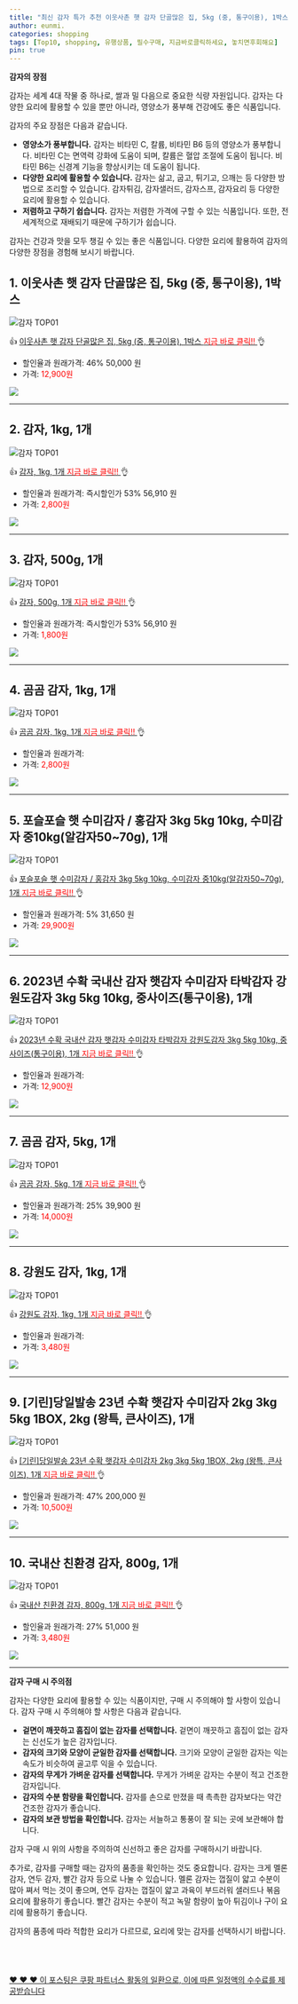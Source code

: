 ```yaml
---
title: "최신 감자 특가 추천 이웃사촌 햇 감자 단골많은 집, 5kg (중, 통구이용), 1박스 비교 장점"
author: eunmi.
categories: shopping
tags: [Top10, shopping, 유행상품, 필수구매, 지금바로클릭하세요, 놓치면후회해요]
pin: true
---
```

**감자의 장점**

감자는 세계 4대 작물 중 하나로, 쌀과 밀 다음으로 중요한 식량 자원입니다. 감자는 다양한 요리에 활용할 수 있을 뿐만 아니라, 영양소가 풍부해 건강에도 좋은 식품입니다.

감자의 주요 장점은 다음과 같습니다.

* **영양소가 풍부합니다.** 감자는 비타민 C, 칼륨, 비타민 B6 등의 영양소가 풍부합니다. 비타민 C는 면역력 강화에 도움이 되며, 칼륨은 혈압 조절에 도움이 됩니다. 비타민 B6는 신경계 기능을 향상시키는 데 도움이 됩니다.
* **다양한 요리에 활용할 수 있습니다.** 감자는 삶고, 굽고, 튀기고, 으깨는 등 다양한 방법으로 조리할 수 있습니다. 감자튀김, 감자샐러드, 감자스프, 감자요리 등 다양한 요리에 활용할 수 있습니다.
* **저렴하고 구하기 쉽습니다.** 감자는 저렴한 가격에 구할 수 있는 식품입니다. 또한, 전 세계적으로 재배되기 때문에 구하기가 쉽습니다.

감자는 건강과 맛을 모두 챙길 수 있는 좋은 식품입니다. 다양한 요리에 활용하여 감자의 다양한 장점을 경험해 보시기 바랍니다.

   

## 1. 이웃사촌 햇 감자 단골많은 집, 5kg (중, 통구이용), 1박스

![감자 TOP01](https://thumbnail9.coupangcdn.com/thumbnails/remote/230x230ex/image/vendor_inventory/1079/267d5a1f9972d6eb90010833dac5b0c3c9020617f9857807221bb0e65fa6.jpg)


👍 [이웃사촌 햇 감자 단골많은 집, 5kg (중, 통구이용), 1박스 <font color=red> 지금 바로 클릭!! </font> ](https://link.coupang.com/re/AFFSDP?lptag=AF3617701&subid=GithubCoopas&pageKey=5328628665&traceid=V0-153&itemId=7821795153&vendorItemId=71039563565) 👌 


- 할인율과 원래가격: 46%  50,000   원
- 가격: <span style='color:red'>12,900원</span>

[![](/discount_price.png)](https://link.coupang.com/re/AFFSDP?lptag=AF3617701&subid=GithubCoopas&pageKey=5328628665&traceid=V0-153&itemId=7821795153&vendorItemId=71039563565)

---


   

## 2. 감자, 1kg, 1개

![감자 TOP01](https://thumbnail8.coupangcdn.com/thumbnails/remote/230x230ex/image/retail/images/4082543244346719-fa168f97-3bb0-4ed9-a9ac-e16e4165344f.jpg)


👍 [감자, 1kg, 1개 <font color=red> 지금 바로 클릭!! </font> ](https://link.coupang.com/re/AFFSDP?lptag=AF3617701&subid=GithubCoopas&pageKey=6559608761&traceid=V0-153&itemId=6106220729&vendorItemId=73402571401) 👌 


- 할인율과 원래가격: 즉시할인가 53%  56,910   원
- 가격: <span style='color:red'>2,800원</span>

[![](/discount_price.png)](https://link.coupang.com/re/AFFSDP?lptag=AF3617701&subid=GithubCoopas&pageKey=6559608761&traceid=V0-153&itemId=6106220729&vendorItemId=73402571401)

---


   

## 3. 감자, 500g, 1개

![감자 TOP01](https://thumbnail9.coupangcdn.com/thumbnails/remote/230x230ex/image/retail/images/7472211193728463-d042fd37-3ed8-439c-aa5a-695ff5815e06.jpg)


👍 [감자, 500g, 1개 <font color=red> 지금 바로 클릭!! </font> ](https://link.coupang.com/re/AFFSDP?lptag=AF3617701&subid=GithubCoopas&pageKey=6559608761&traceid=V0-153&itemId=14678574381&vendorItemId=81919567997) 👌 


- 할인율과 원래가격: 즉시할인가 53%  56,910   원
- 가격: <span style='color:red'>1,800원</span>

[![](/discount_price.png)](https://link.coupang.com/re/AFFSDP?lptag=AF3617701&subid=GithubCoopas&pageKey=6559608761&traceid=V0-153&itemId=14678574381&vendorItemId=81919567997)

---


   

## 4. 곰곰 감자, 1kg, 1개

![감자 TOP01](https://thumbnail8.coupangcdn.com/thumbnails/remote/230x230ex/image/retail/images/515743752899172-0f32c471-74b9-4e09-ad7d-b42b3474a4ca.jpg)


👍 [곰곰 감자, 1kg, 1개 <font color=red> 지금 바로 클릭!! </font> ](https://link.coupang.com/re/AFFSDP?lptag=AF3617701&subid=GithubCoopas&pageKey=7180952181&traceid=V0-153&itemId=2281123044&vendorItemId=70278244188) 👌 


- 할인율과 원래가격: 
- 가격: <span style='color:red'>2,800원</span>

[![](/discount_price.png)](https://link.coupang.com/re/AFFSDP?lptag=AF3617701&subid=GithubCoopas&pageKey=7180952181&traceid=V0-153&itemId=2281123044&vendorItemId=70278244188)

---


   

## 5. 포슬포슬 햇 수미감자 / 홍감자 3kg 5kg 10kg, 수미감자 중10kg(알감자50~70g), 1개

![감자 TOP01](https://thumbnail8.coupangcdn.com/thumbnails/remote/230x230ex/image/vendor_inventory/bd11/98dee8affdfdaba2950fd52fca58effaa6953f7614ed0f1a953e8665b9c9.jpg)


👍 [포슬포슬 햇 수미감자 / 홍감자 3kg 5kg 10kg, 수미감자 중10kg(알감자50~70g), 1개 <font color=red> 지금 바로 클릭!! </font> ](https://link.coupang.com/re/AFFSDP?lptag=AF3617701&subid=GithubCoopas&pageKey=7485691929&traceid=V0-153&itemId=19564227771&vendorItemId=86409524972) 👌 


- 할인율과 원래가격: 5%  31,650   원
- 가격: <span style='color:red'>29,900원</span>

[![](/discount_price.png)](https://link.coupang.com/re/AFFSDP?lptag=AF3617701&subid=GithubCoopas&pageKey=7485691929&traceid=V0-153&itemId=19564227771&vendorItemId=86409524972)

---


   

## 6. 2023년 수확 국내산 감자 햇감자 수미감자 타박감자 강원도감자 3kg 5kg 10kg, 중사이즈(통구이용), 1개

![감자 TOP01](https://thumbnail7.coupangcdn.com/thumbnails/remote/230x230ex/image/vendor_inventory/9660/231b1139b83174e32a623efa33615978b62be7ad68bb2267da85902784e0.jpg)


👍 [2023년 수확 국내산 감자 햇감자 수미감자 타박감자 강원도감자 3kg 5kg 10kg, 중사이즈(통구이용), 1개 <font color=red> 지금 바로 클릭!! </font> ](https://link.coupang.com/re/AFFSDP?lptag=AF3617701&subid=GithubCoopas&pageKey=6272968059&traceid=V0-153&itemId=12839546618&vendorItemId=73435786556) 👌 


- 할인율과 원래가격: 
- 가격: <span style='color:red'>12,900원</span>

[![](/discount_price.png)](https://link.coupang.com/re/AFFSDP?lptag=AF3617701&subid=GithubCoopas&pageKey=6272968059&traceid=V0-153&itemId=12839546618&vendorItemId=73435786556)

---


   

## 7. 곰곰 감자, 5kg, 1개

![감자 TOP01](https://thumbnail6.coupangcdn.com/thumbnails/remote/230x230ex/image/retail/images/1124051338995339-a6fdc568-8703-4180-b7f9-e8c113a218b8.jpg)


👍 [곰곰 감자, 5kg, 1개 <font color=red> 지금 바로 클릭!! </font> ](https://link.coupang.com/re/AFFSDP?lptag=AF3617701&subid=GithubCoopas&pageKey=7180952181&traceid=V0-153&itemId=5682902744&vendorItemId=72981781143) 👌 


- 할인율과 원래가격: 25%  39,900   원
- 가격: <span style='color:red'>14,000원</span>

[![](/discount_price.png)](https://link.coupang.com/re/AFFSDP?lptag=AF3617701&subid=GithubCoopas&pageKey=7180952181&traceid=V0-153&itemId=5682902744&vendorItemId=72981781143)

---


   

## 8. 강원도 감자, 1kg, 1개

![감자 TOP01](https://thumbnail7.coupangcdn.com/thumbnails/remote/230x230ex/image/retail/images/6597174365713211-338aa9b8-a411-4d36-8127-24be7159bad0.jpg)


👍 [강원도 감자, 1kg, 1개 <font color=red> 지금 바로 클릭!! </font> ](https://link.coupang.com/re/AFFSDP?lptag=AF3617701&subid=GithubCoopas&pageKey=7025069249&traceid=V0-153&itemId=17317150924&vendorItemId=84487915062) 👌 


- 할인율과 원래가격: 
- 가격: <span style='color:red'>3,480원</span>

[![](/discount_price.png)](https://link.coupang.com/re/AFFSDP?lptag=AF3617701&subid=GithubCoopas&pageKey=7025069249&traceid=V0-153&itemId=17317150924&vendorItemId=84487915062)

---


   

## 9. [기린]당일발송 23년 수확 햇감자 수미감자 2kg 3kg 5kg 1BOX, 2kg (왕특, 큰사이즈), 1개

![감자 TOP01](https://thumbnail9.coupangcdn.com/thumbnails/remote/230x230ex/image/vendor_inventory/1da7/f38517065ef6ff5d3695467a4f758810a13c630f060a7f35c016ebf6ec1d.jpg)


👍 [[기린]당일발송 23년 수확 햇감자 수미감자 2kg 3kg 5kg 1BOX, 2kg (왕특, 큰사이즈), 1개 <font color=red> 지금 바로 클릭!! </font> ](https://link.coupang.com/re/AFFSDP?lptag=AF3617701&subid=GithubCoopas&pageKey=7432494501&traceid=V0-153&itemId=19299317735&vendorItemId=74618801584) 👌 


- 할인율과 원래가격: 47%  200,000   원
- 가격: <span style='color:red'>10,500원</span>

[![](/discount_price.png)](https://link.coupang.com/re/AFFSDP?lptag=AF3617701&subid=GithubCoopas&pageKey=7432494501&traceid=V0-153&itemId=19299317735&vendorItemId=74618801584)

---


   

## 10. 국내산 친환경 감자, 800g, 1개

![감자 TOP01](https://thumbnail7.coupangcdn.com/thumbnails/remote/230x230ex/image/retail/images/7785978169299961-8ad83dfb-6aa5-4ae5-ab79-4dbc7a0d867c.jpg)


👍 [국내산 친환경 감자, 800g, 1개 <font color=red> 지금 바로 클릭!! </font> ](https://link.coupang.com/re/AFFSDP?lptag=AF3617701&subid=GithubCoopas&pageKey=6572848782&traceid=V0-153&itemId=14760531294&vendorItemId=82000793940) 👌 


- 할인율과 원래가격: 27%  51,000   원
- 가격: <span style='color:red'>3,480원</span>

[![](/discount_price.png)](https://link.coupang.com/re/AFFSDP?lptag=AF3617701&subid=GithubCoopas&pageKey=6572848782&traceid=V0-153&itemId=14760531294&vendorItemId=82000793940)

---
**감자 구매 시 주의점**

감자는 다양한 요리에 활용할 수 있는 식품이지만, 구매 시 주의해야 할 사항이 있습니다. 감자 구매 시 주의해야 할 사항은 다음과 같습니다.

* **겉면이 깨끗하고 흠집이 없는 감자를 선택합니다.** 겉면이 깨끗하고 흠집이 없는 감자는 신선도가 높은 감자입니다.
* **감자의 크기와 모양이 균일한 감자를 선택합니다.** 크기와 모양이 균일한 감자는 익는 속도가 비슷하여 골고루 익을 수 있습니다.
* **감자의 무게가 가벼운 감자를 선택합니다.** 무게가 가벼운 감자는 수분이 적고 건조한 감자입니다.
* **감자의 수분 함량을 확인합니다.** 감자를 손으로 만졌을 때 촉촉한 감자보다는 약간 건조한 감자가 좋습니다.
* **감자의 보관 방법을 확인합니다.** 감자는 서늘하고 통풍이 잘 되는 곳에 보관해야 합니다.

감자 구매 시 위의 사항을 주의하여 신선하고 좋은 감자를 구매하시기 바랍니다.

추가로, 감자를 구매할 때는 감자의 품종을 확인하는 것도 중요합니다. 감자는 크게 멜론 감자, 연두 감자, 빨간 감자 등으로 나눌 수 있습니다. 멜론 감자는 껍질이 얇고 수분이 많아 쪄서 먹는 것이 좋으며, 연두 감자는 껍질이 얇고 과육이 부드러워 샐러드나 볶음 요리에 활용하기 좋습니다. 빨간 감자는 수분이 적고 녹말 함량이 높아 튀김이나 구이 요리에 활용하기 좋습니다.

감자의 품종에 따라 적합한 요리가 다르므로, 요리에 맞는 감자를 선택하시기 바랍니다.<br><br><br><br><br> [ ❤ ❤ ❤ 이 포스팅은 쿠팡 파트너스 활동의 일환으로, 이에 따른 일정액의 수수료를 제공받습니다](https://link.coupang.com/a/bcEFyh)